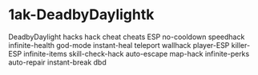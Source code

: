 # 1ak-DeadbyDaylightk
DeadbyDaylight hacks hack cheat cheats ESP no-cooldown speedhack infinite-health god-mode instant-heal teleport wallhack player-ESP killer-ESP infinite-items skill-check-hack auto-escape map-hack infinite-perks auto-repair instant-break dbd
